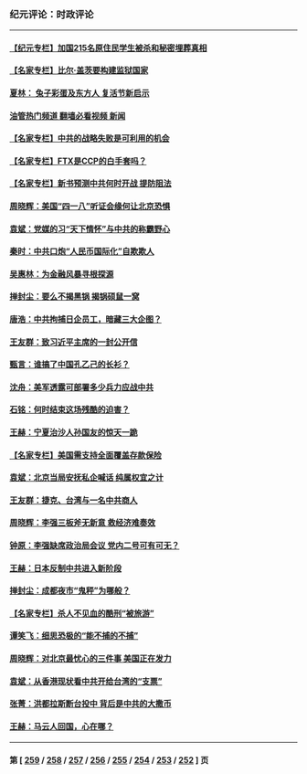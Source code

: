 ### 纪元评论：时政评论
---
#### [【纪元专栏】加国215名原住民学生被杀和秘密埋葬真相](../../pages/nsc1025/n13965187.md?04050330) 
#### [【名家专栏】比尔‧盖茨要构建监狱国家](../../pages/nsc1025/n13963766.md?04050330) 
#### [夏林： 兔子彩蛋及东方人 复活节新启示](../../pages/nsc1025/n13965188.md?04050330) 
#### [油管热门频道 翻墙必看视频 新闻](ok?04050330)
#### [【名家专栏】中共的战略失败是可利用的机会](../../pages/nsc1025/n13964294.md?04050330) 
#### [【名家专栏】FTX是CCP的白手套吗？](../../pages/nsc1025/n13964456.md?04050330) 
#### [【名家专栏】新书预测中共何时开战 提防阻法](../../pages/nsc1025/n13964473.md?04050330) 
#### [周晓辉：美国“四一八”听证会缘何让北京恐惧](../../pages/nsc1025/n13964549.md?04050330) 
#### [袁斌：党媒的习“天下情怀”与中共的称霸野心](../../pages/nsc1025/n13964329.md?04050330) 
#### [秦时：中共口炮“人民币国际化”自欺欺人](../../pages/nsc1025/n13964490.md?04050330) 
#### [吴惠林：为金融风暴寻根探源](../../pages/nsc1025/n13964475.md?04050330) 
#### [掸封尘：要么不揭黑锅 揭锅硕鼠一窝](../../pages/nsc1025/n13964345.md?04050330) 
#### [唐浩：中共拘捕日企员工，暗藏三大企图？](../../pages/nsc1025/n13964108.md?04050330) 
#### [王友群：致习近平主席的一封公开信](../../pages/nsc1025/n13963950.md?04050330) 
#### [甄言：谁搞了中国孔乙己的长衫？](../../pages/nsc1025/n13964132.md?04050330) 
#### [沈舟：美军透露可部署多少兵力应战中共](../../pages/nsc1025/n13964067.md?04050330) 
#### [石铭：何时结束这场残酷的迫害？](../../pages/nsc1025/n13964016.md?04050330) 
#### [王赫：宁夏治沙人孙国友的惊天一跪](../../pages/nsc1025/n13963952.md?04050330) 
#### [【名家专栏】美国需支持全面覆盖存款保险](../../pages/nsc1025/n13963860.md?04050330) 
#### [袁斌：北京当局安抚私企喊话 纯属权宜之计](../../pages/nsc1025/n13963696.md?04050330) 
#### [王友群：捷克、台湾与一名中共商人](../../pages/nsc1025/n13962880.md?04050330) 
#### [周晓辉：李强三板斧无新意 救经济难奏效](../../pages/nsc1025/n13963335.md?04050330) 
#### [钟原：李强缺席政治局会议 党内二号可有可无？](../../pages/nsc1025/n13962965.md?04050330) 
#### [王赫：日本反制中共进入新阶段](../../pages/nsc1025/n13962985.md?04050330) 
#### [掸封尘：成都夜市“鬼秤”为哪般？](../../pages/nsc1025/n13962863.md?04050330) 
#### [【名家专栏】杀人不见血的酷刑“被旅游”](../../pages/nsc1025/n13962611.md?04050330) 
#### [谭笑飞：细思恐极的“能不捕的不捕”](../../pages/nsc1025/n13962565.md?04050330) 
#### [周晓辉：对北京最忧心的三件事 美国正在发力](../../pages/nsc1025/n13962520.md?04050330) 
#### [袁斌：从香港现状看中共开给台湾的“支票”](../../pages/nsc1025/n13962401.md?04050330) 
#### [张菁：洪都拉斯断台投中 背后是中共的大撒币](../../pages/nsc1025/n13962478.md?04050330) 
#### [王赫：马云人回国，心在哪？](../../pages/nsc1025/n13962356.md?04050330) 

---
#### 第 [ [259](./259.md?04050330) / [258](./258.md?04050330) / [257](./257.md?04050330) / [256](./256.md?04050330) / [255](./255.md?04050330) / [254](./254.md?04050330) / [253](./253.md?04050330) / [252](./252.md?04050330) ] 页
